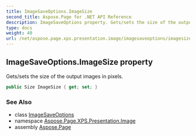 ```yaml
---
title: ImageSaveOptions.ImageSize
second_title: Aspose.Page for .NET API Reference
description: ImageSaveOptions property. Gets/sets the size of the output images in pixels
type: docs
weight: 40
url: /net/aspose.page.xps.presentation.image/imagesaveoptions/imagesize/
---
```

## ImageSaveOptions.ImageSize property

Gets/sets the size of the output images in pixels.

```csharp
public Size ImageSize { get; set; }
```

### See Also

* class [ImageSaveOptions](../)
* namespace [Aspose.Page.XPS.Presentation.Image](../../imagesaveoptions/)
* assembly [Aspose.Page](../../../)


